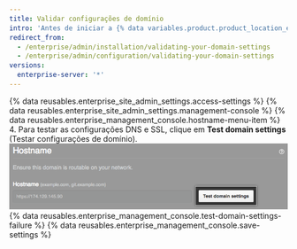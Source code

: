 ```yaml
---
title: Validar configurações de domínio
intro: 'Antes de iniciar a {% data variables.product.product_location_enterprise %} pela primeira vez, verifique se as configurações de domínio estão ajustadas adequadamente.'
redirect_from:
  - /enterprise/admin/installation/validating-your-domain-settings
  - /enterprise/admin/configuration/validating-your-domain-settings
versions:
  enterprise-server: '*'
---
```


{% data reusables.enterprise_site_admin_settings.access-settings %}
{% data reusables.enterprise_site_admin_settings.management-console %}
{% data reusables.enterprise_management_console.hostname-menu-item %}
4. Para testar as configurações DNS e SSL, clique em **Test domain settings** (Testar configurações de domínio). ![Botão Test domain settings (Testar configurações de domínio)](/assets/images/enterprise/management-console/test-domain-settings.png)
{% data reusables.enterprise_management_console.test-domain-settings-failure %}
{% data reusables.enterprise_management_console.save-settings %}
